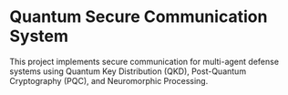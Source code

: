 # Quantum Secure Communication System

This project implements secure communication for multi-agent defense systems using Quantum Key Distribution (QKD), Post-Quantum Cryptography (PQC), and Neuromorphic Processing.